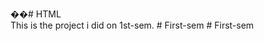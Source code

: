 ��#   H T M L 
<br>
 This is the project i did on 1st-sem.
 
#   F i r s t - s e m  
 #   F i r s t - s e m  
 